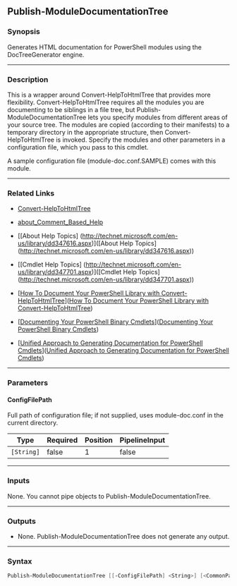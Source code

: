 Publish-ModuleDocumentationTree
-------------------------------

### Synopsis
Generates HTML documentation for PowerShell modules using the DocTreeGenerator engine.

---

### Description

This is a wrapper around Convert-HelpToHtmlTree that provides more flexibility.
Convert-HelpToHtmlTree requires all the modules you are documenting to be siblings
in a file tree, but Publish-ModuleDocumentationTree lets you specify modules
from different areas of your source tree.
The modules are copied (according to their manifests) to a temporary directory
in the appropriate structure, then Convert-HelpToHtmlTree is invoked.
Specify the modules and other parameters in a configuration file,
which you pass to this cmdlet.

A sample configuration file (module-doc.conf.SAMPLE) comes with this module.

---

### Related Links
* [Convert-HelpToHtmlTree](Convert-HelpToHtmlTree)

* [about_Comment_Based_Help](about_Comment_Based_Help)

* [[About Help Topics] (http://technet.microsoft.com/en-us/library/dd347616.aspx)]([About Help Topics] (http://technet.microsoft.com/en-us/library/dd347616.aspx))

* [[Cmdlet Help Topics] (http://technet.microsoft.com/en-us/library/dd347701.aspx)]([Cmdlet Help Topics] (http://technet.microsoft.com/en-us/library/dd347701.aspx))

* [[How To Document Your PowerShell Library with Convert-HelpToHtmlTree](https://www.simple-talk.com/sysadmin/powershell/how-to-document-your-powershell-library/)]([How To Document Your PowerShell Library with Convert-HelpToHtmlTree](https://www.simple-talk.com/sysadmin/powershell/how-to-document-your-powershell-library/))

* [[Documenting Your PowerShell Binary Cmdlets](https://www.simple-talk.com/dotnet/software-tools/documenting-your-powershell-binary-cmdlets/)]([Documenting Your PowerShell Binary Cmdlets](https://www.simple-talk.com/dotnet/software-tools/documenting-your-powershell-binary-cmdlets/))

* [[Unified Approach to Generating Documentation for PowerShell Cmdlets](https://www.simple-talk.com/sysadmin/powershell/unified-approach-to-generating-documentation-for-powershell-cmdlets/)]([Unified Approach to Generating Documentation for PowerShell Cmdlets](https://www.simple-talk.com/sysadmin/powershell/unified-approach-to-generating-documentation-for-powershell-cmdlets/))

---

### Parameters
#### **ConfigFilePath**
Full path of configuration file; if not supplied, uses module-doc.conf
in the current directory.

|Type      |Required|Position|PipelineInput|
|----------|--------|--------|-------------|
|`[String]`|false   |1       |false        |

---

### Inputs
None. You cannot pipe objects to Publish-ModuleDocumentationTree.

---

### Outputs
* None. Publish-ModuleDocumentationTree does not generate any output.

---

### Syntax
```PowerShell
Publish-ModuleDocumentationTree [[-ConfigFilePath] <String>] [<CommonParameters>]
```
